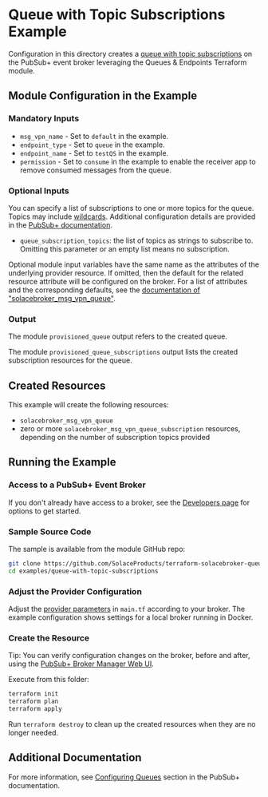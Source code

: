 # Queue with Topic Subscriptions Example

Configuration in this directory creates a [queue with topic subscriptions](https://docs.solace.com/API/API-Developer-Guide/Adding-Topic-Subscriptio.htm) on the PubSub+ event broker leveraging the Queues & Endpoints Terraform module.

## Module Configuration in the Example

### Mandatory Inputs

* `msg_vpn_name` - Set to `default` in the example.
* `endpoint_type` - Set to `queue` in the example.
* `endpoint_name` - Set to `testQS` in the example.
* `permission` - Set to `consume` in the example to enable the receiver app to remove consumed messages from the queue.

### Optional Inputs

You can specify a list of subscriptions to one or more topics for the queue. Topics may include [wildcards](https://docs.solace.com/Messaging/Wildcard-Charaters-Topic-Subs.htm). Additional configuration details are provided in the [PubSub+ documentation](https://docs.solace.com/Messaging/Guaranteed-Msg/Configuring-Queues.htm#configure-partitioned-queues).

* `queue_subscription_topics`: the list of topics as strings to subscribe to. Omitting this parameter or an empty list means no subscription.

Optional module input variables have the same name as the attributes of the underlying provider resource. If omitted, then the default for the related resource attribute will be configured on the broker. For a list of attributes and the corresponding defaults, see the [documentation of "solacebroker_msg_vpn_queue"](https://registry.terraform.io/providers/SolaceProducts/solacebroker/latest/docs/resources/msg_vpn_queue#optional).

### Output

The module `provisioned_queue` output refers to the created queue.

The module `provisioned_queue_subscriptions` output lists the created subscription resources for the queue.

## Created Resources

This example will create the following resources:

* `solacebroker_msg_vpn_queue`
* zero or more `solacebroker_msg_vpn_queue_subscription` resources, depending on the number of subscription topics provided

## Running the Example

### Access to a PubSub+ Event Broker

If you don't already have access to a broker, see the [Developers page](https://www.solace.dev/) for options to get started.

### Sample Source Code

The sample is available from the module GitHub repo:

```bash
git clone https://github.com/SolaceProducts/terraform-solacebroker-queue-endpoint.git
cd examples/queue-with-topic-subscriptions
```

### Adjust the Provider Configuration

Adjust the [provider parameters](https://registry.terraform.io/providers/SolaceProducts/solacebroker/latest/docs#schema) in `main.tf` according to your broker. The example configuration shows settings for a local broker running in Docker.

### Create the Resource

Tip: You can verify configuration changes on the broker, before and after, using the [PubSub+ Broker Manager Web UI](https://docs.solace.com/Admin/Broker-Manager/PubSub-Manager-Overview.htm).

Execute from this folder:

```bash
terraform init
terraform plan
terraform apply
```

Run `terraform destroy` to clean up the created resources when they are no longer needed.

## Additional Documentation

For more information, see [Configuring Queues](https://docs.solace.com/Messaging/Guaranteed-Msg/Configuring-Queues.htm#Configuring_Queues) section in the PubSub+ documentation.

